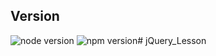 ## Version
![node version](https://img.shields.io/badge/node-16.17.0-48C628.svg?style=flat-square) ![npm version](https://img.shields.io/badge/npm-v6.14.17-2D7DBE.svg?style=flat-square)# jQuery_Lesson
